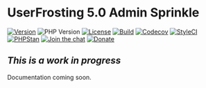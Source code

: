# UserFrosting 5.0 Admin Sprinkle

[![Version](https://img.shields.io/badge/Version-5.0.x-blue.svg)](https://github.com/userfrosting/sprinkle-admin/releases)
![PHP Version](https://img.shields.io/badge/php-%5E8.0-brightgreen)
[![License](https://img.shields.io/badge/license-MIT-brightgreen.svg)](LICENSE.md)
[![Build](https://img.shields.io/github/actions/workflow/status/userfrosting/sprinkle-admin/Build.yml?branch=5.0&logo=github)](https://github.com/userfrosting/sprinkle-admin/actions)
[![Codecov](https://codecov.io/gh/userfrosting/sprinkle-admin/branch/5.0/graph/badge.svg)](https://app.codecov.io/gh/userfrosting/sprinkle-admin/branch/5.0)
[![StyleCI](https://github.styleci.io/repos/487673317/shield?branch=5.0&style=flat)](https://github.styleci.io/repos/487673317)
[![PHPStan](https://img.shields.io/github/actions/workflow/status/userfrosting/sprinkle-admin/PHPStan.yml?branch=5.0&label=PHPStan)](https://github.com/userfrosting/sprinkle-admin/actions/workflows/PHPStan.yml)
[![Join the chat](https://img.shields.io/badge/Chat-UserFrosting-brightgreen?logo=Rocket.Chat)](https://chat.userfrosting.com)
[![Donate](https://img.shields.io/badge/Open%20Collective-Donate-blue.svg)](https://opencollective.com/userfrosting#backer)

<!-- [![Latest Version](https://img.shields.io/github/release/userfrosting/sprinkle-admin.svg)](https://github.com/userfrosting/sprinkle-admin/releases) -->

<!-- ![PHP](https://img.shields.io/packagist/php-v/userfrosting/sprinkle-admin/dev-develop-5.0?color=brightgreen) -->

## _This is a work in progress_
Documentation coming soon.